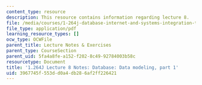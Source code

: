 ```yaml
---
content_type: resource
description: This resource contains information regarding lecture 8.
file: /media/courses/1-264j-database-internet-and-systems-integration-technologies-fall-2013/3967745f553dd0a4db286af2ff226421_MIT1_264JF13_lect_8.pdf
file_type: application/pdf
learning_resource_types: []
ocw_type: OCWFile
parent_title: Lecture Notes & Exercises
parent_type: CourseSection
parent_uid: 5fa4a8fe-a152-f202-8c49-92784003b58c
resourcetype: Document
title: '1.264J Lecture 8 Notes: Database: Data modeling, part 1'
uid: 3967745f-553d-d0a4-db28-6af2ff226421
---
```

